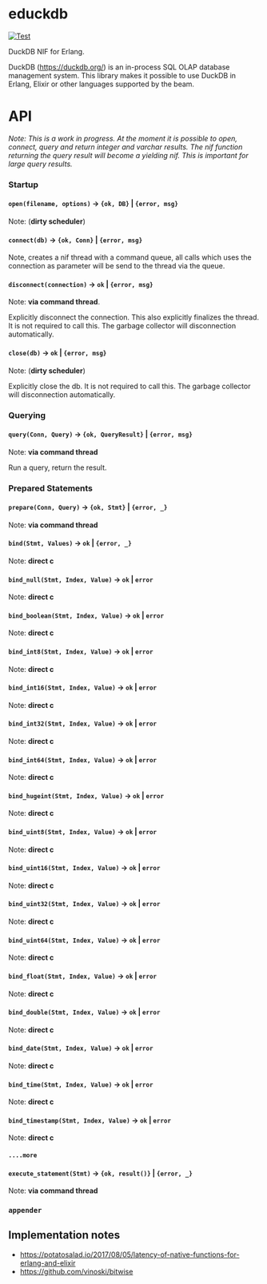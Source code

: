 # educkdb

[![Test](https://github.com/mmzeeman/educkdb/actions/workflows/test.yml/badge.svg)](https://github.com/mmzeeman/educkdb/actions/workflows/test.yml)

DuckDB NIF for Erlang. 

DuckDB (https://duckdb.org/) is an in-process SQL OLAP database management system. This library makes it possible to 
use DuckDB in Erlang, Elixir or other languages supported by the beam.

# API

*Note: This is a work in progress. At the moment it is possible to open, connect, query and return integer and
varchar results. The nif function returning the query result will become a yielding nif. This is important for
large query results.*

### Startup

#### `open(filename, options)` -> `{ok, DB}` | `{error, msg}` 

Note: (**dirty scheduler**) 

#### `connect(db)` -> `{ok, Conn}` | `{error, msg}`

Note, creates a nif thread with a command queue, all calls which uses the 
connection as parameter will be send to the thread via the queue.

#### `disconnect(connection)` -> `ok` | `{error, msg}`

Note: **via command thread**.

Explicitly disconnect the connection. This also explicitly finalizes the thread.
It is not required to call this. The garbage collector will disconnection 
automatically.

#### `close(db)` -> `ok` | `{error, msg}`

Note: (**dirty scheduler**)

Explicitly close the db. It is not required to call this. The garbage collector 
will disconnection automatically.

### Querying

#### `query(Conn, Query)` -> `{ok, QueryResult}` | `{error, msg}`

Note: **via command thread**

Run a query, return the result.

### Prepared Statements

#### `prepare(Conn, Query)` -> `{ok, Stmt}` | `{error, _}`

Note: **via command thread**

#### `bind(Stmt, Values)` -> `ok` | `{error, _}`

Note: **direct c**

#### `bind_null(Stmt, Index, Value)` -> `ok` | `error`
Note: **direct c**

#### `bind_boolean(Stmt, Index, Value)` -> `ok` | `error`
Note: **direct c**

#### `bind_int8(Stmt, Index, Value)` -> `ok` | `error`
Note: **direct c**

#### `bind_int16(Stmt, Index, Value)` -> `ok` | `error`
Note: **direct c**

#### `bind_int32(Stmt, Index, Value)` -> `ok` | `error`
Note: **direct c**

#### `bind_int64(Stmt, Index, Value)` -> `ok` | `error`
Note: **direct c**

#### `bind_hugeint(Stmt, Index, Value)` -> `ok` | `error`
Note: **direct c**

#### `bind_uint8(Stmt, Index, Value)` -> `ok` | `error`
Note: **direct c**

#### `bind_uint16(Stmt, Index, Value)` -> `ok` | `error`
Note: **direct c**

#### `bind_uint32(Stmt, Index, Value)` -> `ok` | `error`
Note: **direct c**

#### `bind_uint64(Stmt, Index, Value)` -> `ok` | `error`
Note: **direct c**

#### `bind_float(Stmt, Index, Value)` -> `ok` | `error`
Note: **direct c**

#### `bind_double(Stmt, Index, Value)` -> `ok` | `error`
Note: **direct c**

#### `bind_date(Stmt, Index, Value)` -> `ok` | `error`
Note: **direct c**

#### `bind_time(Stmt, Index, Value)` -> `ok` | `error`
Note: **direct c**

#### `bind_timestamp(Stmt, Index, Value)` -> `ok` | `error`
Note: **direct c**

#### `....more`

#### `execute_statement(Stmt)` -> `{ok, result()}` | `{error, _}`

Note: **via command thread**

### `appender`

#### 

## Implementation notes

 * https://potatosalad.io/2017/08/05/latency-of-native-functions-for-erlang-and-elixir
 * https://github.com/vinoski/bitwise


